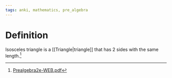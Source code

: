 ```yaml
---
tags: anki, mathematics, pre_algebra
---
```


# Definition

Isosceles triangle is a [[Triangle|triangle]] that has $2$ sides with the same length.[^1]

[^1]: [Prealgebra2e-WEB.pdf](zotero://open-pdf/library/items/W4QW2QZI?page=790)
